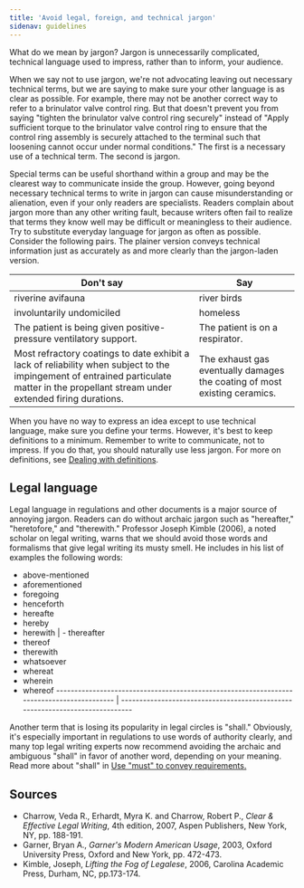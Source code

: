 ```yaml
---
title: 'Avoid legal, foreign, and technical jargon'
sidenav: guidelines
---
```


What do we mean by jargon? Jargon is unnecessarily complicated, technical language used to impress, rather than to inform, your audience.

When we say not to use jargon, we're not advocating leaving out necessary technical terms, but we are saying to make sure your other language is as clear as possible. For example, there may not be another correct way to refer to a brinulator valve control ring. But that doesn't prevent you from saying "tighten the brinulator valve control ring securely" instead of "Apply sufficient torque to the brinulator valve control ring to ensure that the control ring assembly is securely attached to the terminal such that loosening cannot occur under normal conditions." The first is a necessary use of a technical term. The second is jargon.

Special terms can be useful shorthand within a group and may be the clearest way to communicate inside the group. However, going beyond necessary technical terms to write in jargon can cause misunderstanding or alienation, even if your only readers are specialists. Readers complain about jargon more than any other writing fault, because writers often fail to realize that terms they know well may be difficult or meaningless to their audience. Try to substitute everyday language for jargon as often as possible. Consider the following pairs. The plainer version conveys technical information just as accurately as and more clearly than the jargon-laden version.

Don't say                                                                                                                                                                                | Say
---------------------------------------------------------------------------------------------------------------------------------------------------------------------------------------- | -------------------------------------------------------------------------
riverine avifauna                                                                                                                                                                        | river birds
involuntarily undomiciled                                                                                                                                                                | homeless
The patient is being given positive-pressure ventilatory support.                                                                                                                        | The patient is on a respirator.
Most refractory coatings to date exhibit a lack of reliability when subject to the impingement of entrained particulate matter in the propellant stream under extended firing durations. | The exhaust gas eventually damages the coating of most existing ceramics.

When you have no way to express an idea except to use technical language, make sure you define your terms. However, it's best to keep definitions to a minimum. Remember to write to communicate, not to impress. If you do that, you should naturally use less jargon. For more on definitions, see [Dealing with definitions](writeDefs.cfm).

## Legal language

Legal language in regulations and other documents is a major source of annoying jargon. Readers can do without archaic jargon such as "hereafter," "heretofore," and "therewith." Professor Joseph Kimble (2006), a noted scholar on legal writing, warns that we should avoid those words and formalisms that give legal writing its musty smell. He includes in his list of examples the following words:

- above-mentioned
- aforementioned
- foregoing
- henceforth
- hereafte
- hereby
- herewith | - thereafter
- thereof
- therewith
- whatsoever
- whereat
- wherein
- whereof ------------------------------------------------------------------------------------------ | -----------------------------------------------------------------------------

Another term that is losing its popularity in legal circles is "shall." Obviously, it's especially important in regulations to use words of authority clearly, and many top legal writing experts now recommend avoiding the archaic and ambiguous "shall" in favor of another word, depending on your meaning. Read more about "shall" in [Use "must" to convey requirements.](writeMust.cfm)

## Sources

- Charrow, Veda R., Erhardt, Myra K. and Charrow, Robert P., _Clear & Effective Legal Writing_, 4th edition, 2007, Aspen Publishers, New York, NY, pp. 188-191.
- Garner, Bryan A., _Garner's Modern American Usage_, 2003, Oxford University Press, Oxford and New York, pp. 472-473.
- Kimble, Joseph, _Lifting the Fog of Legalese_, 2006, Carolina Academic Press, Durham, NC, pp.173-174.
